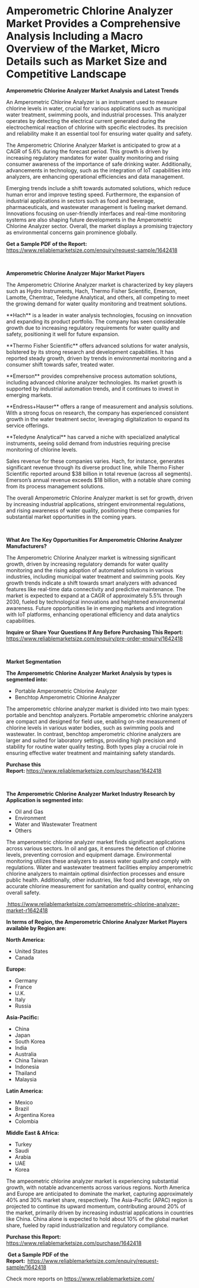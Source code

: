 <p><h1>Amperometric Chlorine Analyzer Market Provides a Comprehensive Analysis Including a Macro Overview of the Market, Micro Details such as Market Size and Competitive Landscape</h1></p><p><strong>Amperometric Chlorine Analyzer Market Analysis and Latest Trends</strong></p>
<p><p>An Amperometric Chlorine Analyzer is an instrument used to measure chlorine levels in water, crucial for various applications such as municipal water treatment, swimming pools, and industrial processes. This analyzer operates by detecting the electrical current generated during the electrochemical reaction of chlorine with specific electrodes. Its precision and reliability make it an essential tool for ensuring water quality and safety.</p><p>The Amperometric Chlorine Analyzer Market is anticipated to grow at a CAGR of 5.6% during the forecast period. This growth is driven by increasing regulatory mandates for water quality monitoring and rising consumer awareness of the importance of safe drinking water. Additionally, advancements in technology, such as the integration of IoT capabilities into analyzers, are enhancing operational efficiencies and data management. </p><p>Emerging trends include a shift towards automated solutions, which reduce human error and improve testing speed. Furthermore, the expansion of industrial applications in sectors such as food and beverage, pharmaceuticals, and wastewater management is fueling market demand. Innovations focusing on user-friendly interfaces and real-time monitoring systems are also shaping future developments in the Amperometric Chlorine Analyzer sector. Overall, the market displays a promising trajectory as environmental concerns gain prominence globally.</p></p>
<p><strong>Get a Sample PDF of the Report:&nbsp;</strong> <a href="https://www.reliablemarketsize.com/enquiry/request-sample/1642418?utm_campaign=2034&utm_medium=2&utm_source=Github&utm_content=ia&utm_term=22022025&utm_id=amperometric-chlorine-analyzer">https://www.reliablemarketsize.com/enquiry/request-sample/1642418</a></p>
<p>&nbsp;</p>
<p><strong>Amperometric Chlorine Analyzer Major Market Players</strong></p>
<p><p>The Amperometric Chlorine Analyzer market is characterized by key players such as Hydro Instruments, Hach, Thermo Fisher Scientific, Emerson, Lamotte, Chemtrac, Teledyne Analytical, and others, all competing to meet the growing demand for water quality monitoring and treatment solutions.</p><p>**Hach** is a leader in water analysis technologies, focusing on innovation and expanding its product portfolio. The company has seen considerable growth due to increasing regulatory requirements for water quality and safety, positioning it well for future expansion.</p><p>**Thermo Fisher Scientific** offers advanced solutions for water analysis, bolstered by its strong research and development capabilities. It has reported steady growth, driven by trends in environmental monitoring and a consumer shift towards safer, treated water.</p><p>**Emerson** provides comprehensive process automation solutions, including advanced chlorine analyzer technologies. Its market growth is supported by industrial automation trends, and it continues to invest in emerging markets.</p><p>**Endress+Hauser** offers a range of measurement and analysis solutions. With a strong focus on research, the company has experienced consistent growth in the water treatment sector, leveraging digitalization to expand its service offerings.</p><p>**Teledyne Analytical** has carved a niche with specialized analytical instruments, seeing solid demand from industries requiring precise monitoring of chlorine levels.</p><p>Sales revenue for these companies varies. Hach, for instance, generates significant revenue through its diverse product line, while Thermo Fisher Scientific reported around $38 billion in total revenue (across all segments). Emerson’s annual revenue exceeds $18 billion, with a notable share coming from its process management solutions.</p><p>The overall Amperometric Chlorine Analyzer market is set for growth, driven by increasing industrial applications, stringent environmental regulations, and rising awareness of water quality, positioning these companies for substantial market opportunities in the coming years.</p></p>
<p>&nbsp;</p>
<p><strong>What Are The Key Opportunities For Amperometric Chlorine Analyzer Manufacturers?</strong></p>
<p><p>The Amperometric Chlorine Analyzer market is witnessing significant growth, driven by increasing regulatory demands for water quality monitoring and the rising adoption of automated solutions in various industries, including municipal water treatment and swimming pools. Key growth trends indicate a shift towards smart analyzers with advanced features like real-time data connectivity and predictive maintenance. The market is expected to expand at a CAGR of approximately 5.5% through 2030, fueled by technological innovations and heightened environmental awareness. Future opportunities lie in emerging markets and integration with IoT platforms, enhancing operational efficiency and data analytics capabilities.</p></p>
<p><strong>Inquire or Share Your Questions If Any Before Purchasing This Report:</strong> <a href="https://www.reliablemarketsize.com/enquiry/pre-order-enquiry/1642418?utm_campaign=2034&utm_medium=2&utm_source=Github&utm_content=ia&utm_term=22022025&utm_id=amperometric-chlorine-analyzer">https://www.reliablemarketsize.com/enquiry/pre-order-enquiry/1642418</a></p>
<p>&nbsp;</p>
<p><strong>Market Segmentation</strong></p>
<p><strong>The Amperometric Chlorine Analyzer Market Analysis by types is segmented into:</strong></p>
<p><ul><li>Portable Amperometric Chlorine Analyzer</li><li>Benchtop Amperometric Chlorine Analyzer</li></ul></p>
<p><p>The amperometric chlorine analyzer market is divided into two main types: portable and benchtop analyzers. Portable amperometric chlorine analyzers are compact and designed for field use, enabling on-site measurement of chlorine levels in various water bodies, such as swimming pools and wastewater. In contrast, benchtop amperometric chlorine analyzers are larger and suited for laboratory settings, providing high precision and stability for routine water quality testing. Both types play a crucial role in ensuring effective water treatment and maintaining safety standards.</p></p>
<p><strong>Purchase this Report:&nbsp;</strong><a href="https://www.reliablemarketsize.com/purchase/1642418?utm_campaign=2034&utm_medium=2&utm_source=Github&utm_content=ia&utm_term=22022025&utm_id=amperometric-chlorine-analyzer">https://www.reliablemarketsize.com/purchase/1642418</a></p>
<p>&nbsp;</p>
<p><strong>The Amperometric Chlorine Analyzer Market Industry Research by Application is segmented into:</strong></p>
<p><ul><li>Oil and Gas</li><li>Environment</li><li>Water and Wastewater Treatment</li><li>Others</li></ul></p>
<p><p>The amperometric chlorine analyzer market finds significant applications across various sectors. In oil and gas, it ensures the detection of chlorine levels, preventing corrosion and equipment damage. Environmental monitoring utilizes these analyzers to assess water quality and comply with regulations. Water and wastewater treatment facilities employ amperometric chlorine analyzers to maintain optimal disinfection processes and ensure public health. Additionally, other industries, like food and beverage, rely on accurate chlorine measurement for sanitation and quality control, enhancing overall safety.</p></p>
<p><a href="https://www.reliablemarketsize.com/amperometric-chlorine-analyzer-market-r1642418?utm_campaign=2034&utm_medium=2&utm_source=Github&utm_content=ia&utm_term=22022025&utm_id=amperometric-chlorine-analyzer">&nbsp;https://www.reliablemarketsize.com/amperometric-chlorine-analyzer-market-r1642418</a></p>
<p><strong>In terms of Region, the Amperometric Chlorine Analyzer Market Players available by Region are:</strong></p>
<p>
    <p> <strong> North America: </strong>
        <ul>
            <li>United States</li>
            <li>Canada</li>
        </ul>
        </p> 
    <p> <strong> Europe: </strong>
        <ul>
            <li>Germany</li>
            <li>France</li>
            <li>U.K.</li>
            <li>Italy</li>
            <li>Russia</li>
        </ul>
        </p> 
    <p> <strong> Asia-Pacific: </strong>
        <ul>
            <li>China</li>
            <li>Japan</li>
            <li>South Korea</li>
            <li>India</li>
            <li>Australia</li>
            <li>China Taiwan</li>
            <li>Indonesia</li>
            <li>Thailand</li>
            <li>Malaysia</li>
        </ul>
        </p> 
    <p> <strong> Latin America: </strong>
        <ul>
            <li>Mexico</li>
            <li>Brazil</li>
            <li>Argentina Korea</li>
            <li>Colombia</li>
        </ul>
        </p> 
    <p> <strong> Middle East & Africa: </strong>
        <ul>
            <li>Turkey</li>
            <li>Saudi</li>
            <li>Arabia</li>
            <li>UAE</li>
            <li>Korea</li>
        </ul>
    </p>
    </p>
<p><p>The ampeometric chlorine analyzer market is experiencing substantial growth, with notable advancements across various regions. North America and Europe are anticipated to dominate the market, capturing approximately 40% and 30% market share, respectively. The Asia-Pacific (APAC) region is projected to continue its upward momentum, contributing around 20% of the market, primarily driven by increasing industrial applications in countries like China. China alone is expected to hold about 10% of the global market share, fueled by rapid industrialization and regulatory compliance.</p></p>
<p><strong>Purchase this Report: </strong><a href="https://www.reliablemarketsize.com/purchase/1642418?utm_campaign=2034&utm_medium=2&utm_source=Github&utm_content=ia&utm_term=22022025&utm_id=amperometric-chlorine-analyzer">https://www.reliablemarketsize.com/purchase/1642418</a></p>
<p>&nbsp;<strong>Get a Sample PDF of the Report:&nbsp;&nbsp;</strong><a href="https://www.reliablemarketsize.com/enquiry/request-sample/1642418?utm_campaign=2034&utm_medium=2&utm_source=Github&utm_content=ia&utm_term=22022025&utm_id=amperometric-chlorine-analyzer">https://www.reliablemarketsize.com/enquiry/request-sample/1642418</a></p>
<p><strong></strong></p>
<p>Check more reports on <a href="https://www.reliablemarketsize.com/?utm_campaign=2034&utm_medium=2&utm_source=Github&utm_content=ia&utm_term=22022025&utm_id=amperometric-chlorine-analyzer">https://www.reliablemarketsize.com/</a></p>